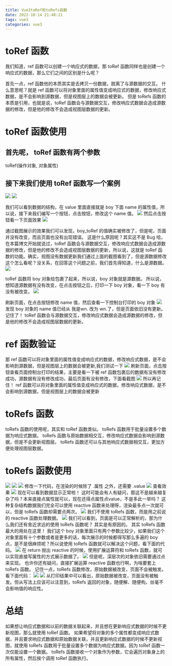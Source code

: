 ```yaml
---
title: Vue3toRef和toRefs函数
date: 2022-10-14 21:48:21
tags: vue3
categories: vue3
---
```

# toRef 函数
我们知道，ref 函数可以创建一个响应式的数据，那 toRef 函数同样也是创建一个响应式的数据，那么它们之间的区别是什么呢？

首先一点，ref 函数他的本质其实是去拷贝一份数据，脱离了与源数据的交互。
什么意思呢？就是 ref 函数可以将对象里面的属性值变成响应式的数据，修改响应式数据，是不会影响到源数据，但是视图层上的数据会被更新。
但是 toRefs 函数的本质是引用，也就是说，toRef 函数会与源数据交互，修改响应式数据会造成源数据的修改，但是他的修改不会造成视图层数据的更新。

# toRef 函数使用
## 首先呢， toRef 函数有两个参数
toRef(操作对象, 对象属性)
## 接下来我们使用 toRef 函数写一个案例
![](toref代码.png)
![](toref页面成功.png)

我们可以看到数据的结构，在 value 里面直接就是 boy 下面 name 的属性值，所以说，接下来我们编写一个按钮，点击按钮，修改这个 name 值。
![](toref修改代码.png)
然后点击按钮看一下页面效果
![](toref修改结果.png)

通过截图展示的效果我们可以发现，boy_toRef 的值确实被修改了，但是呢，页面并没有改变，而且页面也没有出现错误。
这是什么原因呢？其实这不是 Bug 哈，在本篇博文开始就说过，toRef 函数会与源数据交互，修改响应式数据会造成源数据的修改，但是他的修改不会造成视图层数据的更新，所以说，这就是 toRef 函数的功能。确实，视图没有数据更新我们通过上面的截图看到了，但是源数据修改这个怎么看呢？没关系，在回答这个问题之前，我们首先得知道，什么是源数据。
![](toref源数据.png)

toRef 函数将 boy 对象给包裹了起来，所以说，boy 对象就是源数据。
所以说，想知道源数据有没有改变，在点击按钮之后，打印一下 boy 对象，看一下 boy 有没有被改变。
![](toref打印body代码.png)

刷新页面，在点击按钮修改 name 值，然后查看一下控制台打印的 boy 对象
![](torefbody打印结果.png)
发现 boy 对象的 name 值已经从 我是wn. 改为 wn.了，但是页面依旧没有更新。
记住了！
toRef 函数会与源数据交互，修改响应式数据会造成源数据的修改，但是他的修改不会造成视图层数据的更新。

# ref 函数验证
那 ref 函数可以将对象里面的属性值变成响应式的数据，修改响应式数据，是不会影响到源数据，但是视图层上的数据会被更新,我们测试一下
![](ref函数验证代码.png)
刷新页面，点击按钮查看页面控制台打印的结果，主要是看一下被 ref 函数包裹后的数据有没有修改成功，源数据有没有修改成功，最后页面有没有修改，下面看截图
![](ref函数验证结果.png)
所以再记住！
ref 函数可以将对象里面的属性值变成响应式的数据，修改响应式数据，是不会影响到源数据，但是视图层上的数据会被更新

# toRefs 函数
toRefs 函数的使用呢，其实和 toRef 函数类似。
toRefs 函数用于批量设置多个数据为响应式数据。
toRefs 函数与原始数据相交互，修改响应式数据会影响到源数据，但是不会更新视图层。
toRefs 函数还可以与其他响应式数据相交互，更加方便处理视图层数据。

# toRefs 函数使用
![](refs使用代码.png)
![](refs使用结果.png)
![](refs使用控制台信息.png)
修改一下代码，在渲染的时候除了 .属性 之外，还需要 .value
![](修改代码.png)
查看效果
![](refs使用正常.png)
现在可以看到数据显示正常啦！
这时可能会有人有疑问，那这不是越来越复杂了吗？本来直接点属性就可以，现在还得点属性点value，不是多此一举吗？
这种复杂结构数据我们完全可以使用 reactive 函数来处理呀，渲染最多点一次就可以，但是 toRefs 函数却需要点两次。
![](reactive代码.png)
我们不使用 toRefs 函数，而是用之前说的 reactive 函数处理数据。
![](refs使用正常.png)
我们可以看到，页面是可以正常解析的，那为什么我们还有舍近求远的使用 toRefs 函数呢？
其实是有原因的。
其实 toRefs 函数最大的用处在这里！
我们这个 boy 对象里面只有两个参数比较少，如果我们这个对象里面有十个参数或者是更多的话，每次展示的时候都得写那么多遍的 boy 点，是不是很麻烦呢？所以说使用 toRefs 函数就可以解决这个问题，看下面的代码。
![](refs解决代码.png)
在 return 抛出 reactive 的时候，使用扩展运算符和 toRefs 函数，就可以实现直接写属性的方式展示数据了。
![](refs使用正常.png)
但是呢，深层次的对象依旧需要通过点来实现。
也许你还有疑问，直接扩展运算 reactive 函数也行啊，为啥要套上 toRefs 函数。
记住一点，toRefs 函数修改，原始数据被改变，页面不会被触发。
看下面代码：
![](原始数据代码.png)
![](数据源结果.png)
从打印结果中可以看出，原始数据被改变，页面没有被触发。但从写法上应该可以注意到，toRefs 返回的对象，随便解、随便构，丝毫不会影响值的响应性。

# 总结
如果想让响应式数据和以前的数据关联起来，并且想在更新响应式数据的时候不更新视图，那么就使用 toRef 函数。
如果希望将对象的多个属性都变成响应式数据，并且要求响应式数据和原始数据关联，并且更新响应式数据的时候不更新视图，就使用 toRefs 函数用于批量设置多个数据为响应式数据。因为 toRef 函数一次仅能设置一个数据。
toRefs 函数接收一个对象作为参数，它会遍历对象身上的所有属性，然后挨个调用 toRef 函数执行。





